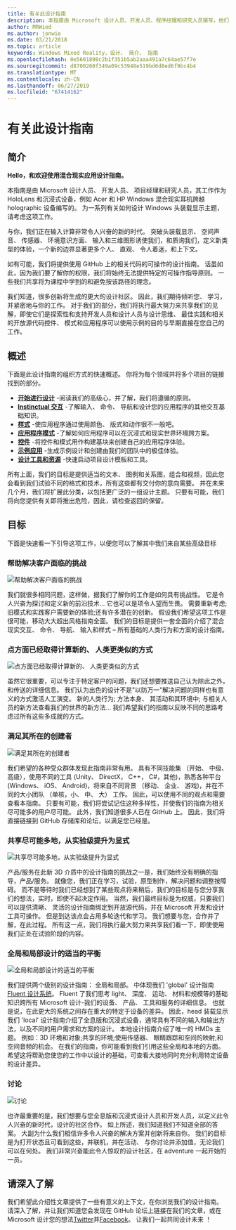 ```yaml
---
title: 有关此设计指南
description: 本指南由 Microsoft 设计人员、开发人员、程序经理和研究人员撰写，他们在工作时会用到全息设备（如 HoloLens）和沉浸式设备（如 Acer 和 HP Windows 混合现实头戴显示设备）。
author: MRWied
ms.author: jonwie
ms.date: 03/21/2018
ms.topic: article
keywords: Windows Mixed Reality，设计、 简介、 指南
ms.openlocfilehash: 0e5601898c2b1f351b5ab2aaa491a7c64ae57f7e
ms.sourcegitcommit: d8700260f349a09c53948e519bd6d8ed6f9bc4b4
ms.translationtype: MT
ms.contentlocale: zh-CN
ms.lasthandoff: 06/27/2019
ms.locfileid: "67414162"
---
```

# <a name="about-this-design-guidance"></a>有关此设计指南

## <a name="introduction"></a>简介

**Hello，和欢迎使用混合现实应用设计指南。**

本指南是由 Microsoft 设计人员、 开发人员、 项目经理和研究人员，其工作作为 HoloLens 和沉浸式设备，例如 Acer 和 HP Windows 混合现实耳机跨越 holographic 设备编写的。 为一系列有关如何设计 Windows 头装载显示主题，请考虑这项工作。

与你，我们正在输入计算非常令人兴奋的新的时代。 突破头装载显示、 空间声音、 传感器、 环境意识方面、 输入和三维图形诱使我们，和质询我们，定义新类型的体验，一个新的边界显著更多个人、 直观、 令人着迷，和上下文。

如有可能，我们将提供使用 GitHub 上的相关代码的可操作的设计指南。 话虽如此，因为我们要了解你的权限，我们将始终无法提供特定的可操作指导原则。 一些我们共享将为课程中学到的和避免按该路径的理念。

我们知道，很多创新将生成的更大的设计社区。 因此，我们期待倾听您、 学习，并紧密地与你的工作。 对于我们的部分，我们将执行最大努力来共享我们的见解，即使它们是探索性和支持开发人员和设计人员与设计思维、 最佳实践和相关的开放源代码控件、 模式和应用程序可以使用示例的目的与早期直接在您自己的工作。

## <a name="overview"></a>概述

下面是此设计指南的组织方式的快速概述。 你将为每个领域并将多个项目的链接找到的部分。
* **[开始进行设计](mixed-reality.md)** -阅读我们的高级心，并了解，我们将遵循的原则。
* **[Instinctual 交互](interaction-fundamentals.md)** -了解输入、 命令、 导航和设计您的应用程序的其他交互基础知识。
* **[样式](typography.md)** -使应用程序通过使用颜色、 版式和动作很不一般吧。
* **[应用程序模式](types-of-mixed-reality-apps.md)** -了解如何应用程序可以在沉浸式和现实世界环境跨方案。
* **[控件](interactable-object.md)** -将控件和模式用作构建基块来创建自己的应用程序体验。
* **[示例应用](design.md#sample-apps)** -生成示例设计和创建由我们的团队中的极佳体验。
* **[设计工具和资源](design.md#design-tools)** -快速启动项目设计模板和工具。

所有上面，我们的目标是提供适当的文本、 图例和关系图，组合和视频，因此您会看到我们试验不同的格式和技术，所有这些都有交付你的意向需要。 并在未来几个月，我们将扩展此分类，以包括更广泛的一组设计主题。 只要有可能，我们将向您提供有关即将推出危险，因此，请检查返回的保留。

## <a name="objectives"></a>目标

下面是快速看一下引导这项工作，以便您可以了解其中我们来自某些高级目标

### <a name="help-solve-customer-challenges"></a>帮助解决客户面临的挑战

![帮助解决客户面临的挑战](images/500px-fix-a-broken-switch-with-hololens.jpg) <br>

我们就很多相同问题，这样做，据我们了解你的工作是如何具有挑战性。 它是令人兴奋为探讨和定义新的前沿技术... 它也可以是项令人望而生畏。 需要重新考虑; 旧模式和实践客户需要新的体验;还有许多潜在的创新。 假设我们希望这项工作是很可能，移动大大超出风格指南全面。 我们的目标是提供一套全面的介绍了混合现实交互、 命令、 导航、 输入和样式 – 所有基础的人类行为和方案的设计指南。 

### <a name="point-the-way-towards-a-new-more-human-way-of-computing"></a>点方面已经取得计算新的、 人类更类似的方式

![点方面已经取得计算新的、 人类更类似的方式](images/500px-man-and-women-with-holograph-on-table.png)<br>

虽然它很重要，可以专注于特定客户的问题，我们还想要推送自己认为除此之外，和传送的详细信息。 我们认为出色的设计不是"以防万一"解决问题的同样也有意义的方式激活人工演变。 新的人类行为; 方法本身、 其活动和其环境中; 与相关人员的新方法查看我们的世界的新方法... 我们希望我们的指南以反映不同的思路考虑过所有这些多成就的方式。 

### <a name="meet-creators-where-they-are"></a>满足其所在的创建者

![满足其所在的创建者](images/500px-creators.jpg) <br>

我们希望的各种受众群体发现此指南非常有用。 具有不同技能集 （开始、 中级、 高级），使用不同的工具 (Unity、 DirectX， C++， C#，其他)，熟悉各种平台 (Windows、 iOS、 Android)，将来自不同背景 （移动、 企业、 游戏)，并在不同的大小团队 （单核，小、 中、 大） 工作。 因此，可以使用不同的观点和需要查看本指南。 只要有可能，我们将尝试记住这种多样性，并使我们的指南为相关尽可能多的用户尽可能。 此外，我们知道很多人已在 GitHub 上。 因此，我们将直接链接到 GitHub 存储库和论坛，以满足您已经是。 

### <a name="share-as-much-as-possible-from-experimental-to-explicit"></a>共享尽可能多地，从实验级提升为显式

![共享尽可能多地，从实验级提升为显式](images/500px-man-playinggame.jpg) <br>

产品/服务在此新 3D 介质中的设计指南的挑战之一是，我们始终没有明确的指导，产品/服务。 就像您，我们正在学习，试验，原型制作，解决问题和调整按障碍。 而不是等待时我们已经想到了某些观点将来稍后，我们的目标是与您分享我们的想法，实时，即使不起决定作用。 当然，我们最终目标是为权威，只要我们可以提供清晰、 灵活的设计指南绑定到开放源代码，并在 Microsoft 开发和设计工具可操作。 但是到达该点会占用多轮迭代和学习。 我们想要与您，合作并了解，在此过程。 所有这一点，我们将执行最大努力来共享我们看一下，即使使用我们正处在试验阶段的内容。 

### <a name="the-right-balance-of-global-and-local-design"></a>全局和局部设计的适当的平衡

![全局和局部设计的适当的平衡](images/500px-fluentdesign.jpg) <br>

我们提供两个级别的设计指南： 全局和局部。 中体现我们 'global' 设计指南[Fluent 设计系统](http://fluent.microsoft.com)。 Fluent 了我们思考 light、 深度、 运动、 材料和规模等的基础知识跨所有 Microsoft 设计-我们的设备、 产品、 工具和服务的详细信息。 也就是说，在此更大的系统之间存在重大的特定于设备的差异。 因此，head 装载显示我们 'local' 设计指南介绍了全息版和沉浸式设备，通常具有不同的输入和输出方法，以及不同的用户需求和方案的设计。 本地设计指南介绍了唯一的 HMDs 主题。 例如：3D 环境和对象;共享的环境;使用传感器、 眼睛跟踪和空间的映射;和空间音频的机会。 在我们的指南，你可能看到我们引用这些全局和本地的方面。 希望这将帮助您使您的工作中以设计的基础，可查看大接地同时充分利用特定设备的设计差异。

### <a name="have-a-discussion"></a>讨论

![讨论](images/500px-share.jpg) <br>

也许最重要的是，我们想要与您全息版和沉浸式设计人员和开发人员，以定义此令人兴奋的新时代，设计的社区合作。 如上所述，我们知道我们不知道全部的答案。 大副为什么我们相信许多令人兴奋的解决方案并创新将来自你。 我们的目标是为打开状态且可看到这些，并联机，并在活动、 与你讨论并添加值，无论我们可以在何处。 我们非常兴奋能此令人惊叹的设计社区，在 adventure 一起开始的一员。 

## <a name="please-dive-in"></a>请深入了解

我们希望此介绍性文章提供了一些有意义的上下文，在你浏览我们的设计指南。 请深入了解，并让我们知道您会发现在 GitHub 论坛上链接在我们的文章，或在 Microsoft 设计您的想法[Twitter](https://twitter.com/MicrosoftDesign)并[Facebook](https://www.facebook.com/microsoftdesign/)。 让我们一起共同设计未来 ！
